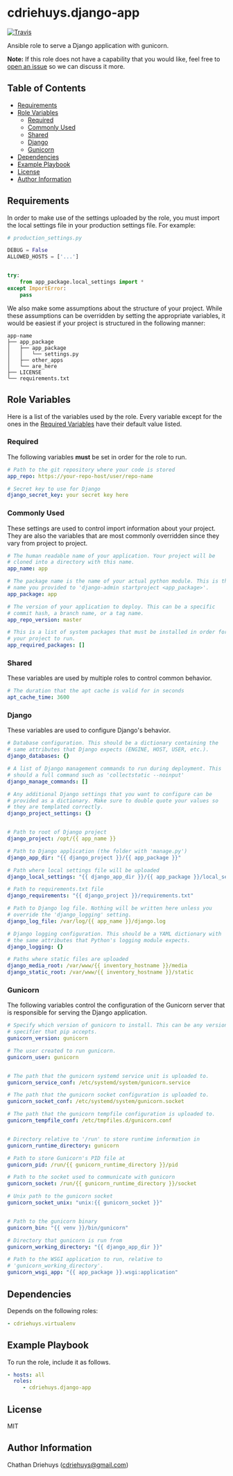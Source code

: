 # cdriehuys.django-app

[![Travis](https://img.shields.io/travis/cdriehuys/ansible-role-django-app.svg)](https://travis-ci.org/cdriehuys/ansible-role-django-app)

Ansible role to serve a Django application with gunicorn.


**Note:** If this role does not have a capability that you would like, feel free to [open an issue](https://github.com/cdriehuys/ansible-role-django-app/issues/new) so we can discuss it more.


## Table of Contents

* [Requirements](#requirements)
* [Role Variables](#role-variables)
    * [Required](#required)
    * [Commonly Used](#commonly-used)
    * [Shared](#shared)
    * [Django](#django)
    * [Gunicorn](#gunicorn)
* [Dependencies](#dependencies)
* [Example Playbook](#example-playbook)
* [License](#license)
* [Author Information](#author-information)


## Requirements

In order to make use of the settings uploaded by the role, you must import the local settings file in your production settings file. For example:

```python
# production_settings.py

DEBUG = False
ALLOWED_HOSTS = ['...']


try:
    from app_package.local_settings import *
except ImportError:
    pass
```

We also make some assumptions about the structure of your project. While these assumptions can be overridden by setting the appropriate variables, it would be easiest if your project is structured in the following manner:

```
app-name
├── app_package
│   ├── app_package
│   │   └── settings.py
│   ├── other_apps
│   └── are_here
├── LICENSE
└── requirements.txt
```


## Role Variables

Here is a list of the variables used by the role. Every variable except for the ones in the [Required Variables](#required) have their default value listed.

### Required

The following variables **must** be set in order for the role to run.

```YAML
# Path to the git repository where your code is stored
app_repo: https://your-repo-host/user/repo-name

# Secret key to use for Django
django_secret_key: your secret key here
```

### Commonly Used

These settings are used to control import information about your project. They are also the variables that are most commonly overridden since they vary from project to project.

```YAML
# The human readable name of your application. Your project will be
# cloned into a directory with this name.
app_name: app

# The package name is the name of your actual python module. This is the
# name you provided to 'django-admin startproject <app_package>'.
app_package: app

# The version of your application to deploy. This can be a specific
# commit hash, a branch name, or a tag name.
app_repo_version: master

# This is a list of system packages that must be installed in order for
# your project to run.
app_required_packages: []
```

### Shared

These variables are used by multiple roles to control common behavior.

```YAML
# The duration that the apt cache is valid for in seconds
apt_cache_time: 3600
```

### Django

These variables are used to configure Django's behavior.

```YAML
# Database configuration. This should be a dictionary containing the
# same attributes that Django expects (ENGINE, HOST, USER, etc.).
django_databases: {}

# A list of Django management commands to run during deployment. This
# should a full command such as 'collectstatic --noinput'
django_manage_commands: []

# Any additional Django settings that you want to configure can be
# provided as a dictionary. Make sure to double quote your values so
# they are templated correctly.
django_project_settings: {}


# Path to root of Django project
django_project: /opt/{{ app_name }}

# Path to Django application (the folder with 'manage.py')
django_app_dir: "{{ django_project }}/{{ app_package }}"

# Path where local settings file will be uploaded
django_local_settings: "{{ django_app_dir }}/{{ app_package }}/local_settings.py"

# Path to requirements.txt file
django_requirements: "{{ django_project }}/requirements.txt"

# Path to Django log file. Nothing will be written here unless you
# override the 'django_logging' setting.
django_log_file: /var/log/{{ app_name }}/django.log

# Django logging configuration. This should be a YAML dictionary with
# the same attributes that Python's logging module expects.
django_logging: {}

# Paths where static files are uploaded
django_media_root: /var/www/{{ inventory_hostname }}/media
django_static_root: /var/www/{{ inventory_hostname }}/static
```

### Gunicorn

The following variables control the configuration of the Gunicorn server that is responsible for serving the Django application.

```YAML
# Specify which version of gunicorn to install. This can be any version
# specifier that pip accepts.
gunicorn_version: gunicorn

# The user created to run gunicorn.
gunicorn_user: gunicorn


# The path that the gunicorn systemd service unit is uploaded to.
gunicorn_service_conf: /etc/systemd/system/gunicorn.service

# The path that the gunicorn socket configuration is uploaded to.
gunicorn_socket_conf: /etc/systemd/system/gunicorn.socket

# The path that the gunicorn tempfile configuration is uploaded to.
gunicorn_tempfile_conf: /etc/tmpfiles.d/gunicorn.conf


# Directory relative to '/run' to store runtime information in
gunicorn_runtime_directory: gunicorn

# Path to store Gunicorn's PID file at
gunicorn_pid: /run/{{ gunicorn_runtime_directory }}/pid

# Path to the socket used to communicate with gunicorn
gunicorn_socket: /run/{{ gunicorn_runtime_directory }}/socket

# Unix path to the gunicorn socket
gunicorn_socket_unix: "unix:{{ gunicorn_socket }}"


# Path to the gunicorn binary
gunicorn_bin: "{{ venv }}/bin/gunicorn"

# Directory that gunicorn is run from
gunicorn_working_directory: "{{ django_app_dir }}"

# Path to the WSGI application to run, relative to
# 'gunicorn_working_directory'.
gunicorn_wsgi_app: "{{ app_package }}.wsgi:application"
```


## Dependencies

Depends on the following roles:

```YAML
- cdriehuys.virtualenv
```


## Example Playbook

To run the role, include it as follows.

```YAML
- hosts: all
  roles:
     - cdriehuys.django-app
```


## License

MIT


## Author Information

Chathan Driehuys (cdriehuys@gmail.com)
